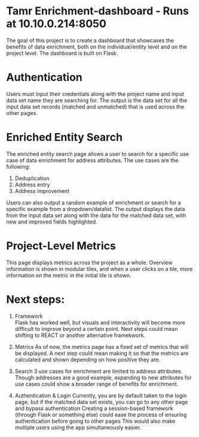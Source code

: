 # Tamr Enrichment-dashboard - Runs at 10.10.0.214:8050

The goal of this project is to create a dashboard that showcases the benefits of data enrichment, both on the individual/entity level and on the project level. The dashboard is built on Flask. 

# Authentication

Users must input their credentials along with the project name and input data set name they are searching for. The output is the data set for all the input data set records (matched and unmatched) that is used across the other pages. 

# Enriched Entity Search

The enriched entity search page allows a user to search for a specific use case of data enrichment for address attributes. The use cases are the following: 

1. Deduplication
2. Address entry
3. Address improvement

Users can also output a random example of enrichment or search for a specific example from a dropdown/datalist. The output displays the data from the input data set along with the data for the matched data set, with new and improved fields highlighted.

# Project-Level Metrics

This page displays metrics across the project as a whole. Overview information is shown in modular tiles, and when a user clicks on a tile, more information on the metric in the initial tile is shown. 

# Next steps:

1. Framework  
Flask has worked well, but visuals and interactivity will become more difficult to improve beyond a certain point. Next steps could mean shifting to REACT or another alternative framekwork.

2. Metrics
As of now, the metrics page has a fixed set of metrics that will be displayed. A next step could mean making it so that the metrics are calculated and shown depending on how positive they are.

3. Search 
3 use cases for enrichment are limited to address attributes. Though addresses are a good example, expanding to new attributes for use cases could show a broader range of benefits for enrichment.

4. Authentication & Login
Currently, you are by default taken to the login page, but if the matched data set exists, you can go to any other page and bypass authentication
Creating a session-based framework (through Flask or something else) could ease the process of ensuring authentication before going to other pages
This would also make multiple users using the app simultaneously easier.


